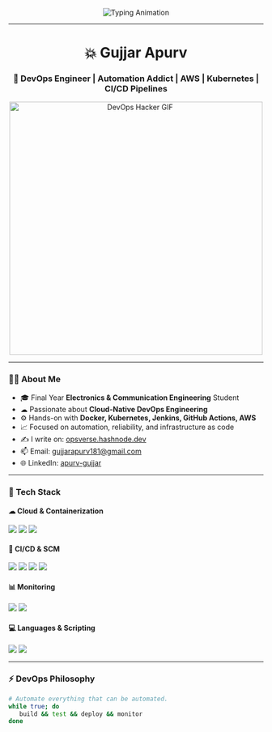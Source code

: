 <!-- 💻 Hacker Style Typing Animation -->
<p align="center">
 <img src="https://readme-typing-svg.herokuapp.com?font=Fira+Code&size=22&pause=1000&color=00FF00&center=true&vCenter=true&width=800&lines=🚀+Gujjar+Apurv+Here!;⚙️+DevOps+Engineer+%7C+AWS+%7C+K8s+%7C+CI%2FCD;🔁+Automate+Everything+or+Die+Trying" alt="Typing Animation" />

</p>

---

<h1 align="center">💥 Gujjar Apurv</h1>
<h3 align="center">🚀 DevOps Engineer | Automation Addict | AWS | Kubernetes | CI/CD Pipelines</h3>

<p align="center">
  <img src="https://media.giphy.com/media/v1.Y2lkPTc5MGI3NjExbG50bzA1eWI3YTUxY3pjOGx5cWc1bzdkcWFhdTV6Zmc0cHZzbnJqYiZlcD12MV9naWZzX3NlYXJjaCZjdD1n/ZVik7pBtu9dNS/giphy.gif" width="500" alt="DevOps Hacker GIF" />

</p>

---

### 👨‍💻 About Me

- 🎓 Final Year **Electronics & Communication Engineering** Student  
- ☁ Passionate about **Cloud-Native DevOps Engineering**  
- ⚙️ Hands-on with **Docker, Kubernetes, Jenkins, GitHub Actions, AWS**  
- 📈 Focused on automation, reliability, and infrastructure as code  
- ✍ I write on: [opsverse.hashnode.dev](https://opsverse.hashnode.dev)  
- 📫 Email: [gujjarapurv181@gmail.com](mailto:gujjarapurv181@gmail.com)  
- 🌐 LinkedIn: [apurv-gujjar](https://www.linkedin.com/in/apurv-gujjar)

---

### 🧰 Tech Stack

#### ☁ Cloud & Containerization
<p>
  <img src="https://img.shields.io/badge/AWS-232F3E?style=for-the-badge&logo=amazonaws&logoColor=white"/>
  <img src="https://img.shields.io/badge/Docker-2496ED?style=for-the-badge&logo=docker&logoColor=white"/>
  <img src="https://img.shields.io/badge/Kubernetes-326CE5?style=for-the-badge&logo=kubernetes&logoColor=white"/>
</p>

#### 🔁 CI/CD & SCM
<p>
  <img src="https://img.shields.io/badge/Jenkins-D24939?style=for-the-badge&logo=jenkins&logoColor=white"/>
  <img src="https://img.shields.io/badge/Git-F05032?style=for-the-badge&logo=git&logoColor=white"/>
  <img src="https://img.shields.io/badge/GitHub-181717?style=for-the-badge&logo=github&logoColor=white"/>
  <img src="https://img.shields.io/badge/GitHub%20Actions-2088FF?style=for-the-badge&logo=github-actions&logoColor=white"/>
</p>

#### 📊 Monitoring
<p>
  <img src="https://img.shields.io/badge/Prometheus-E6522C?style=for-the-badge&logo=prometheus&logoColor=white"/>
  <img src="https://img.shields.io/badge/Grafana-F46800?style=for-the-badge&logo=grafana&logoColor=white"/>
</p>

#### 💻 Languages & Scripting
<p>
  <img src="https://img.shields.io/badge/Python-3776AB?style=for-the-badge&logo=python&logoColor=white"/>
  <img src="https://img.shields.io/badge/Shell-black?style=for-the-badge&logo=gnubash&logoColor=white"/>
</p>

---

### ⚡ DevOps Philosophy

```bash
# Automate everything that can be automated.
while true; do
   build && test && deploy && monitor
done

